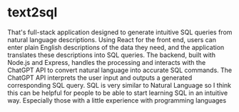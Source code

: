 # text2sql

That's full-stack application  designed to generate intuitive SQL queries from natural language descriptions.
Using React for the front end, users can enter plain English descriptions of the data they need, and the application translates these descriptions into SQL queries. 
The backend, built with Node.js and Express, handles the processing and interacts with the ChatGPT API to convert natural language into accurate SQL commands. 
The ChatGPT API interprets the user input and outputs a generated corresponding SQL query. SQL is very similar to Natural Language so I think this can be helpful for people to be able to start learning SQL in an intuitive way.
Especially those with a little experience with programming languages
